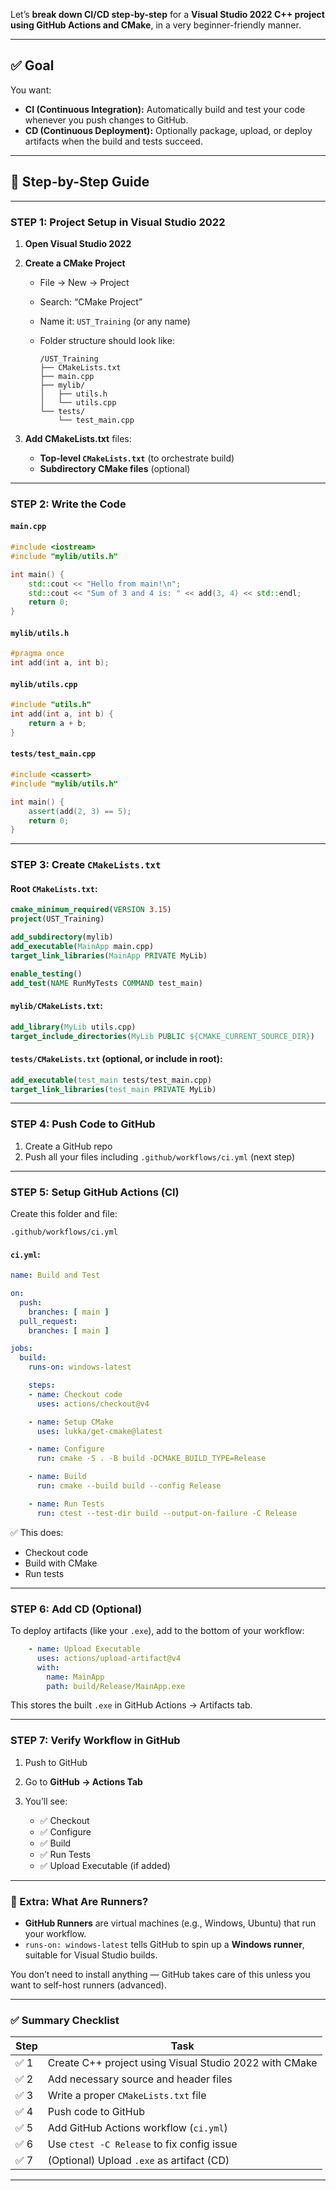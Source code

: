 Let’s **break down CI/CD step-by-step** for a **Visual Studio 2022 C++ project using GitHub Actions and CMake**, in a very beginner-friendly manner.

---

## ✅ Goal

You want:

* **CI (Continuous Integration):** Automatically build and test your code whenever you push changes to GitHub.
* **CD (Continuous Deployment):** Optionally package, upload, or deploy artifacts when the build and tests succeed.

---

## 🔧 Step-by-Step Guide

---

### **STEP 1: Project Setup in Visual Studio 2022**

1. **Open Visual Studio 2022**

2. **Create a CMake Project**

   * File → New → Project
   * Search: “CMake Project”
   * Name it: `UST_Training` (or any name)
   * Folder structure should look like:

     ```
     /UST_Training
     ├── CMakeLists.txt
     ├── main.cpp
     ├── mylib/
     │   ├── utils.h
     │   └── utils.cpp
     └── tests/
         └── test_main.cpp
     ```

3. **Add CMakeLists.txt** files:

   * **Top-level `CMakeLists.txt`** (to orchestrate build)
   * **Subdirectory CMake files** (optional)

---

### **STEP 2: Write the Code**

#### `main.cpp`

```cpp
#include <iostream>
#include "mylib/utils.h"

int main() {
    std::cout << "Hello from main!\n";
    std::cout << "Sum of 3 and 4 is: " << add(3, 4) << std::endl;
    return 0;
}
```

#### `mylib/utils.h`

```cpp
#pragma once
int add(int a, int b);
```

#### `mylib/utils.cpp`

```cpp
#include "utils.h"
int add(int a, int b) {
    return a + b;
}
```

#### `tests/test_main.cpp`

```cpp
#include <cassert>
#include "mylib/utils.h"

int main() {
    assert(add(2, 3) == 5);
    return 0;
}
```

---

### **STEP 3: Create `CMakeLists.txt`**

#### Root `CMakeLists.txt`:

```cmake
cmake_minimum_required(VERSION 3.15)
project(UST_Training)

add_subdirectory(mylib)
add_executable(MainApp main.cpp)
target_link_libraries(MainApp PRIVATE MyLib)

enable_testing()
add_test(NAME RunMyTests COMMAND test_main)
```

#### `mylib/CMakeLists.txt`:

```cmake
add_library(MyLib utils.cpp)
target_include_directories(MyLib PUBLIC ${CMAKE_CURRENT_SOURCE_DIR})
```

#### `tests/CMakeLists.txt` (optional, or include in root):

```cmake
add_executable(test_main tests/test_main.cpp)
target_link_libraries(test_main PRIVATE MyLib)
```

---

### **STEP 4: Push Code to GitHub**

1. Create a GitHub repo
2. Push all your files including `.github/workflows/ci.yml` (next step)

---

### **STEP 5: Setup GitHub Actions (CI)**

Create this folder and file:

```text
.github/workflows/ci.yml
```

#### `ci.yml`:

```yaml
name: Build and Test

on:
  push:
    branches: [ main ]
  pull_request:
    branches: [ main ]

jobs:
  build:
    runs-on: windows-latest

    steps:
    - name: Checkout code
      uses: actions/checkout@v4

    - name: Setup CMake
      uses: lukka/get-cmake@latest

    - name: Configure
      run: cmake -S . -B build -DCMAKE_BUILD_TYPE=Release

    - name: Build
      run: cmake --build build --config Release

    - name: Run Tests
      run: ctest --test-dir build --output-on-failure -C Release
```

✅ This does:

* Checkout code
* Build with CMake
* Run tests

---

### **STEP 6: Add CD (Optional)**

To deploy artifacts (like your `.exe`), add to the bottom of your workflow:

```yaml
    - name: Upload Executable
      uses: actions/upload-artifact@v4
      with:
        name: MainApp
        path: build/Release/MainApp.exe
```

This stores the built `.exe` in GitHub Actions → Artifacts tab.

---

### **STEP 7: Verify Workflow in GitHub**

1. Push to GitHub
2. Go to **GitHub → Actions Tab**
3. You’ll see:

   * ✅ Checkout
   * ✅ Configure
   * ✅ Build
   * ✅ Run Tests
   * ✅ Upload Executable (if added)

---

### 🧠 Extra: What Are Runners?

* **GitHub Runners** are virtual machines (e.g., Windows, Ubuntu) that run your workflow.
* `runs-on: windows-latest` tells GitHub to spin up a **Windows runner**, suitable for Visual Studio builds.

You don’t need to install anything — GitHub takes care of this unless you want to self-host runners (advanced).

---

### ✅ Summary Checklist

| Step | Task                                                   |
| ---- | ------------------------------------------------------ |
| ✅ 1  | Create C++ project using Visual Studio 2022 with CMake |
| ✅ 2  | Add necessary source and header files                  |
| ✅ 3  | Write a proper `CMakeLists.txt` file                   |
| ✅ 4  | Push code to GitHub                                    |
| ✅ 5  | Add GitHub Actions workflow (`ci.yml`)                 |
| ✅ 6  | Use `ctest -C Release` to fix config issue             |
| ✅ 7  | (Optional) Upload `.exe` as artifact (CD)              |

---


